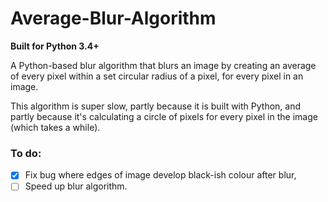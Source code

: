 # Average-Blur-Algorithm
**Built for Python 3.4+**

A Python-based blur algorithm that blurs an image by creating an average of every pixel within a set circular radius of a pixel, for every pixel in an image.

This algorithm is super slow, partly because it is built with Python, and partly because it's calculating a circle of pixels for every pixel in the image (which takes a while).

### To do:
- [x] Fix bug where edges of image develop black-ish colour after blur,
- [ ] Speed up blur algorithm.

